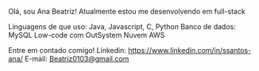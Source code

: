 Olá, sou Ana Beatriz!
Atualmente estou me desenvolvendo em full-stack

Linguagens de que uso: Java, Javascript, C, Python
Banco de dados: MySQL
Low-code com OutSystem
Nuvem AWS

Entre em contado comigo!
Linkedin: https://www.linkedin.com/in/ssantos-ana/
E-mail: Beatriz0103@gmail.com
